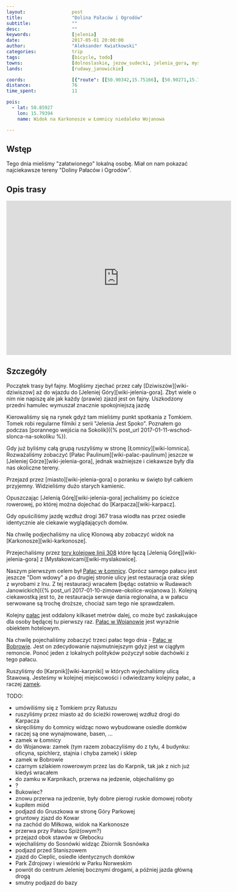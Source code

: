 ```yaml
---
layout:                 post
title:                  "Dolina Pałaców i Ogrodów"
subtitle:               ""
desc:                   ""
keywords:               [jelenia]
date:                   2017-05-01 20:00:00
author:                 "Aleksander Kwiatkowski"
categories:             trip
tags:                   [bicycle, todo]
towns:                  [dolnoslaskie, jezow_sudecki, jelenia_gora, myslakowice, kowary, podgorzyn]
lands:                  [rudawy_janowickie]

coords:                 [{"route": [[50.90342,15.75166], [50.90271,15.73475], [50.88382,15.75939], [50.87418,15.75930], [50.86020,15.77389], [50.85625,15.78153], [50.86605,15.79930], [50.87629,15.80677], [50.87662,15.81406], [50.86833,15.83166], [50.84991,15.85329], [50.83771,15.84007], [50.82866,15.83380], [50.82497,15.81809], [50.82628,15.82256], [50.81944,15.83432], [50.81391,15.83758], [50.80521,15.82925], [50.80250,15.82333], [50.80645,15.81852], [50.80461,15.80144], [50.80239,15.78084], [50.79816,15.77690], [50.80412,15.76642], [50.81426,15.76230], [50.81508,15.75587], [50.82468,15.74514], [50.81855,15.73681], [50.81660,15.72995], [50.81871,15.72179], [50.82386,15.72111], [50.83666,15.73450], [50.84484,15.74076], [50.85091,15.73364], [50.86418,15.68961], [50.88807,15.71458], [50.88801,15.71922], [50.90296,15.73492]], "type": "bicycle"}]
distance:               76
time_spent:             11

pois:
  - lat: 50.85927
    lon: 15.79394
    name: Widok na Karkonosze w Łomnicy niedaleko Wojanowa

---
```


Wstęp
-----

Tego dnia mieliśmy "załatwionego" lokalną osobę. Miał on nam pokazać najciekawsze
tereny "Doliny Pałaców i Ogrodów".

Opis trasy
----------

<iframe height='405' width='590' frameborder='0' allowtransparency='true' scrolling='no' src='https://www.strava.com/activities/966518117/embed/6ad9926939ba16ca79df47388eacc0c80fac81b9'></iframe>

Szczegóły
---------

Początek trasy był fajny. Mogliśmy zjechać przez cały [Dziwiszów][wiki-dziwiszow]
aż do wjazdu do [Jeleniej Góry][wiki-jelenia-gora]. Zbyt wiele o nim nie napiszę
ale jak każdy (prawie) zjazd jest on fajny.
Uszkodzony przedni hamulec wymuszał znacznie spokojniejszą jazdę

Kierowaliśmy się na rynek gdyż tam mieliśmy punkt spotkania z Tomkiem.
Tomek robi regularne filmiki z serii "Jelenia Jest Spoko". Poznałem go
podczas
[porannego wejścia na Sokolik]({% post_url 2017-01-11-wschod-slonca-na-sokoliku %}).

Gdy już byliśmy całą grupą ruszyliśmy w stronę [Łomnicy][wiki-lomnica].
Rozważaliśmy zobaczyć [Pałac Paulinum][wiki-palac-paulinum] jeszcze w
[Jeleniej Górze][wiki-jelenia-gora], jednak ważniejsze i ciekawsze były dla
nas okoliczne tereny.

Przejazd przez [miasto][wiki-jelenia-gora] o poranku w święto był całkiem
przyjemny. Widzieliśmy dużo starych kamienic.

Opuszczając [Jelenią Górę][wiki-jelenia-gora] jechaliśmy po ścieżce rowerowej,
po której można dojechać do [Karpacza][wiki-karpacz].

Gdy opuściliśmy jazdę wzdłuż drogi 367 trasa wiodła nas przez osiedle identycznie
ale ciekawie wyglądających domów.

Na chwilę podjechaliśmy na ulicę Klonową aby zobaczyć widok na
[Karkonosze][wiki-karkonosze].

Przejechaliśmy przez
[tory kolejowe linii 308][wiki-linia-308] które łączą [Jelenią Górę][wiki-jelenia-gora]
z [Mysłakowicami][wiki-myslakowice].

[wiki-linia-308]: https://pl.wikipedia.org/wiki/Linia_kolejowa_nr_308
[wiki-palac-lomnica]: https://pl.wikipedia.org/wiki/Pa%C5%82ac_w_%C5%81omnicy

Naszym pierwszym celem był [Pałac w Łomnicy][wiki-palac-lomnica]. Oprócz
samego pałacu jest jeszcze "Dom wdowy" a po drugiej stronie ulicy jest
restauracja oraz sklep z wyrobami z lnu.
Z tej restauracji wracałem [będąc ostatnio w Rudawach Janowickich]({% post_url 2017-01-10-zimowe-okolice-wojanowa }). Kolejną ciekawostką jest to, że restauracja
serwuje dania regionalna, a w pałacu serwowane są trochę droższe, chociaż sam
tego nie sprawdzałem.

[wiki-palac-wojanow]: https://pl.wikipedia.org/wiki/Pa%C5%82ac_w_Wojanowie

Kolejny [pałac][wiki-palac-wojanow] jest oddalony kilkaset
metrów dalej, co może być zaskakujące
dla osoby będącej tu pierwszy raz. [Pałac w Wojanowie][wiki-palac-wojanow]
jest wyraźnie obiektem hotelowym.

[wiki-palac-bobrow]: https://pl.wikipedia.org/wiki/Pa%C5%82ac_w_Bobrowie

Na chwilę pojechaliśmy zobaczyć trzeci pałac tego dnia -
[Pałac w Bobrowie][wiki-palac-bobrow]. Jest on zdecydowanie najsmutniejszym
gdyż jest w ciągłym remoncie. Ponoć jeden z lokalnych polityków pożyczył sobie
dachówki z tego pałacu.

[wiki-zamek-karpniki]: https://pl.wikipedia.org/wiki/Zamek_w_Karpnikach

Ruszyliśmy do [Karpnik][wiki-karpniki] w których wyjechaliśmy ulicą Stawową.
Jesteśmy w kolejnej miejscowości i odwiedzamy kolejny pałac, a raczej
[zamek][wiki-zamek-karpniki].


TODO:

* umówiliśmy się z Tomkiem przy Ratuszu
* ruszyliśmy przez miasto aż do ścieżki rowerowej wzdłuż drogi do Karpacza
* skręciliśmy do Łomnicy widząc nowo wybudowane osiedle domków
* raczej są one wynajmowane, basen, ...
* zamek w Łomnicy
* do Wojanowa: zamek (tym razem zobaczyliśmy do z tyłu, 4 budynku: oficyna, spichlerz, stajnia i chyba zamek) i sklep
* zamek w Bobrowie
* czarnym szlakiem rowerowym przez las do Karpnik, tak jak z nich już kiedyś wracałem
* do zamku w Karpnikach, przerwa na jedzenie, objechaliśmy go
* ?
* Bukowiec?
* znowu przerwa na jedzenie, były dobre pierogi ruskie domowej roboty
* kupiłem miód
* podjazd do Gruszkowa w stronę Góry Parkowej
* gruntowy zjazd do Kowar
* na zachód do Miłkowa, widok na Karkonosze
* przerwa przy Pałacu Spiż(owym?)
* przejazd obok stawów w Głebocku
* wjechaliśmy do Sosnówki widząc Zbiornik Sosnówka
* podjazd przed Staniszowem
* zjazd do Cieplic, osiedle identycznych domków
* Park Zdrojowy i wiewiórki w Parku Norweskim
* powrót do centrum Jeleniej bocznymi drogami, a później jazda główną drogą
* smutny podjazd do bazy
